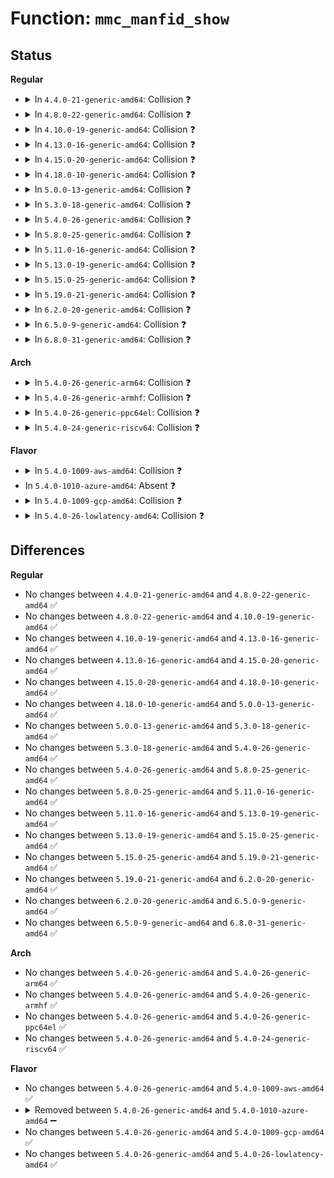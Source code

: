 # Function: <code>mmc_manfid_show</code>

## Status
<b>Regular</b>
<ul>
<li>
<details>
<summary>In <code>4.4.0-21-generic-amd64</code>: Collision ❓</summary>

```c
ssize_t mmc_manfid_show(struct device * dev, struct device_attribute * attr, char * buf)
```

```json
{
  "name": "mmc_manfid_show",
  "collision_type": "Static-Static Collision",
  "inline_type": "No",
  "funcs": [
    {
      "addr": 18446744071585933232,
      "name": "mmc_manfid_show",
      "external": false,
      "loc": "drivers/mmc/core/mmc.c:713",
      "file": "drivers/mmc/core/mmc.c",
      "inline": "seen, unknown",
      "caller_inline": [],
      "caller_func": []
    },
    {
      "addr": 18446744071585949520,
      "name": "mmc_manfid_show",
      "external": false,
      "loc": "drivers/mmc/core/sd.c:664",
      "file": "drivers/mmc/core/sd.c",
      "inline": "seen, unknown",
      "caller_inline": [],
      "caller_func": []
    }
  ],
  "symbols": [
    {
      "addr": 18446744071585933232,
      "name": "mmc_manfid_show",
      "section": ".text",
      "bind": "STB_LOCAL",
      "size": 37
    },
    {
      "addr": 18446744071585949520,
      "name": "mmc_manfid_show",
      "section": ".text",
      "bind": "STB_LOCAL",
      "size": 37
    }
  ]
}
```
</details>
</li>
<li>
<details>
<summary>In <code>4.8.0-22-generic-amd64</code>: Collision ❓</summary>

```c
ssize_t mmc_manfid_show(struct device * dev, struct device_attribute * attr, char * buf)
```

```json
{
  "name": "mmc_manfid_show",
  "collision_type": "Static-Static Collision",
  "inline_type": "No",
  "funcs": [
    {
      "addr": 18446744071586338112,
      "name": "mmc_manfid_show",
      "external": false,
      "loc": "drivers/mmc/core/mmc.c:742",
      "file": "drivers/mmc/core/mmc.c",
      "inline": "seen, unknown",
      "caller_inline": [],
      "caller_func": []
    },
    {
      "addr": 18446744071586354960,
      "name": "mmc_manfid_show",
      "external": false,
      "loc": "drivers/mmc/core/sd.c:674",
      "file": "drivers/mmc/core/sd.c",
      "inline": "seen, unknown",
      "caller_inline": [],
      "caller_func": []
    }
  ],
  "symbols": [
    {
      "addr": 18446744071586338112,
      "name": "mmc_manfid_show",
      "section": ".text",
      "bind": "STB_LOCAL",
      "size": 37
    },
    {
      "addr": 18446744071586354960,
      "name": "mmc_manfid_show",
      "section": ".text",
      "bind": "STB_LOCAL",
      "size": 37
    }
  ]
}
```
</details>
</li>
<li>
<details>
<summary>In <code>4.10.0-19-generic-amd64</code>: Collision ❓</summary>

```c
ssize_t mmc_manfid_show(struct device * dev, struct device_attribute * attr, char * buf)
```

```json
{
  "name": "mmc_manfid_show",
  "collision_type": "Static-Static Collision",
  "inline_type": "No",
  "funcs": [
    {
      "addr": 18446744071586546848,
      "name": "mmc_manfid_show",
      "external": false,
      "loc": "drivers/mmc/core/mmc.c:763",
      "file": "drivers/mmc/core/mmc.c",
      "inline": "seen, unknown",
      "caller_inline": [],
      "caller_func": []
    },
    {
      "addr": 18446744071586563952,
      "name": "mmc_manfid_show",
      "external": false,
      "loc": "drivers/mmc/core/sd.c:682",
      "file": "drivers/mmc/core/sd.c",
      "inline": "seen, unknown",
      "caller_inline": [],
      "caller_func": []
    }
  ],
  "symbols": [
    {
      "addr": 18446744071586546848,
      "name": "mmc_manfid_show",
      "section": ".text",
      "bind": "STB_LOCAL",
      "size": 37
    },
    {
      "addr": 18446744071586563952,
      "name": "mmc_manfid_show",
      "section": ".text",
      "bind": "STB_LOCAL",
      "size": 37
    }
  ]
}
```
</details>
</li>
<li>
<details>
<summary>In <code>4.13.0-16-generic-amd64</code>: Collision ❓</summary>

```c
ssize_t mmc_manfid_show(struct device * dev, struct device_attribute * attr, char * buf)
```

```json
{
  "name": "mmc_manfid_show",
  "collision_type": "Static-Static Collision",
  "inline_type": "No",
  "funcs": [
    {
      "addr": 18446744071586670512,
      "name": "mmc_manfid_show",
      "external": false,
      "loc": "drivers/mmc/core/mmc.c:779",
      "file": "drivers/mmc/core/mmc.c",
      "inline": "seen, unknown",
      "caller_inline": [],
      "caller_func": []
    },
    {
      "addr": 18446744071586688976,
      "name": "mmc_manfid_show",
      "external": false,
      "loc": "drivers/mmc/core/sd.c:674",
      "file": "drivers/mmc/core/sd.c",
      "inline": "seen, unknown",
      "caller_inline": [],
      "caller_func": []
    }
  ],
  "symbols": [
    {
      "addr": 18446744071586670512,
      "name": "mmc_manfid_show",
      "section": ".text",
      "bind": "STB_LOCAL",
      "size": 37
    },
    {
      "addr": 18446744071586688976,
      "name": "mmc_manfid_show",
      "section": ".text",
      "bind": "STB_LOCAL",
      "size": 37
    }
  ]
}
```
</details>
</li>
<li>
<details>
<summary>In <code>4.15.0-20-generic-amd64</code>: Collision ❓</summary>

```c
ssize_t mmc_manfid_show(struct device * dev, struct device_attribute * attr, char * buf)
```

```json
{
  "name": "mmc_manfid_show",
  "collision_type": "Static-Static Collision",
  "inline_type": "No",
  "funcs": [
    {
      "addr": 18446744071587154720,
      "name": "mmc_manfid_show",
      "external": false,
      "loc": "drivers/mmc/core/mmc.c:779",
      "file": "drivers/mmc/core/mmc.c",
      "inline": "seen, unknown",
      "caller_inline": [],
      "caller_func": []
    },
    {
      "addr": 18446744071587173392,
      "name": "mmc_manfid_show",
      "external": false,
      "loc": "drivers/mmc/core/sd.c:674",
      "file": "drivers/mmc/core/sd.c",
      "inline": "seen, unknown",
      "caller_inline": [],
      "caller_func": []
    }
  ],
  "symbols": [
    {
      "addr": 18446744071587154720,
      "name": "mmc_manfid_show",
      "section": ".text",
      "bind": "STB_LOCAL",
      "size": 37
    },
    {
      "addr": 18446744071587173392,
      "name": "mmc_manfid_show",
      "section": ".text",
      "bind": "STB_LOCAL",
      "size": 37
    }
  ]
}
```
</details>
</li>
<li>
<details>
<summary>In <code>4.18.0-10-generic-amd64</code>: Collision ❓</summary>

```c
ssize_t mmc_manfid_show(struct device * dev, struct device_attribute * attr, char * buf)
```

```json
{
  "name": "mmc_manfid_show",
  "collision_type": "Static-Static Collision",
  "inline_type": "No",
  "funcs": [
    {
      "addr": 18446744071587454112,
      "name": "mmc_manfid_show",
      "external": false,
      "loc": "drivers/mmc/core/mmc.c:779",
      "file": "drivers/mmc/core/mmc.c",
      "inline": "seen, unknown",
      "caller_inline": [],
      "caller_func": []
    },
    {
      "addr": 18446744071587473328,
      "name": "mmc_manfid_show",
      "external": false,
      "loc": "drivers/mmc/core/sd.c:666",
      "file": "drivers/mmc/core/sd.c",
      "inline": "seen, unknown",
      "caller_inline": [],
      "caller_func": []
    }
  ],
  "symbols": [
    {
      "addr": 18446744071587454112,
      "name": "mmc_manfid_show",
      "section": ".text",
      "bind": "STB_LOCAL",
      "size": 37
    },
    {
      "addr": 18446744071587473328,
      "name": "mmc_manfid_show",
      "section": ".text",
      "bind": "STB_LOCAL",
      "size": 37
    }
  ]
}
```
</details>
</li>
<li>
<details>
<summary>In <code>5.0.0-13-generic-amd64</code>: Collision ❓</summary>

```c
ssize_t mmc_manfid_show(struct device * dev, struct device_attribute * attr, char * buf)
```

```json
{
  "name": "mmc_manfid_show",
  "collision_type": "Static-Static Collision",
  "inline_type": "No",
  "funcs": [
    {
      "addr": 18446744071587634352,
      "name": "mmc_manfid_show",
      "external": false,
      "loc": "drivers/mmc/core/mmc.c:779",
      "file": "drivers/mmc/core/mmc.c",
      "inline": "seen, unknown",
      "caller_inline": [],
      "caller_func": []
    },
    {
      "addr": 18446744071587653408,
      "name": "mmc_manfid_show",
      "external": false,
      "loc": "drivers/mmc/core/sd.c:666",
      "file": "drivers/mmc/core/sd.c",
      "inline": "seen, unknown",
      "caller_inline": [],
      "caller_func": []
    }
  ],
  "symbols": [
    {
      "addr": 18446744071587634352,
      "name": "mmc_manfid_show",
      "section": ".text",
      "bind": "STB_LOCAL",
      "size": 37
    },
    {
      "addr": 18446744071587653408,
      "name": "mmc_manfid_show",
      "section": ".text",
      "bind": "STB_LOCAL",
      "size": 37
    }
  ]
}
```
</details>
</li>
<li>
<details>
<summary>In <code>5.3.0-18-generic-amd64</code>: Collision ❓</summary>

```c
ssize_t mmc_manfid_show(struct device * dev, struct device_attribute * attr, char * buf)
```

```json
{
  "name": "mmc_manfid_show",
  "collision_type": "Static-Static Collision",
  "inline_type": "No",
  "funcs": [
    {
      "addr": 18446744071587912336,
      "name": "mmc_manfid_show",
      "external": false,
      "loc": "drivers/mmc/core/mmc.c:776",
      "file": "drivers/mmc/core/mmc.c",
      "inline": "seen, unknown",
      "caller_inline": [],
      "caller_func": []
    },
    {
      "addr": 18446744071587931488,
      "name": "mmc_manfid_show",
      "external": false,
      "loc": "drivers/mmc/core/sd.c:686",
      "file": "drivers/mmc/core/sd.c",
      "inline": "seen, unknown",
      "caller_inline": [],
      "caller_func": []
    }
  ],
  "symbols": [
    {
      "addr": 18446744071587912336,
      "name": "mmc_manfid_show",
      "section": ".text",
      "bind": "STB_LOCAL",
      "size": 38
    },
    {
      "addr": 18446744071587931488,
      "name": "mmc_manfid_show",
      "section": ".text",
      "bind": "STB_LOCAL",
      "size": 38
    }
  ]
}
```
</details>
</li>
<li>
<details>
<summary>In <code>5.4.0-26-generic-amd64</code>: Collision ❓</summary>

```c
ssize_t mmc_manfid_show(struct device * dev, struct device_attribute * attr, char * buf)
```

```json
{
  "name": "mmc_manfid_show",
  "collision_type": "Static-Static Collision",
  "inline_type": "No",
  "funcs": [
    {
      "addr": 18446744071588118224,
      "name": "mmc_manfid_show",
      "external": false,
      "loc": "drivers/mmc/core/mmc.c:776",
      "file": "drivers/mmc/core/mmc.c",
      "inline": "seen, unknown",
      "caller_inline": [],
      "caller_func": []
    },
    {
      "addr": 18446744071588137392,
      "name": "mmc_manfid_show",
      "external": false,
      "loc": "drivers/mmc/core/sd.c:686",
      "file": "drivers/mmc/core/sd.c",
      "inline": "seen, unknown",
      "caller_inline": [],
      "caller_func": []
    }
  ],
  "symbols": [
    {
      "addr": 18446744071588118224,
      "name": "mmc_manfid_show",
      "section": ".text",
      "bind": "STB_LOCAL",
      "size": 38
    },
    {
      "addr": 18446744071588137392,
      "name": "mmc_manfid_show",
      "section": ".text",
      "bind": "STB_LOCAL",
      "size": 38
    }
  ]
}
```
</details>
</li>
<li>
<details>
<summary>In <code>5.8.0-25-generic-amd64</code>: Collision ❓</summary>

```c
ssize_t mmc_manfid_show(struct device * dev, struct device_attribute * attr, char * buf)
```

```json
{
  "name": "mmc_manfid_show",
  "collision_type": "Static-Static Collision",
  "inline_type": "No",
  "funcs": [
    {
      "addr": 18446744071588981968,
      "name": "mmc_manfid_show",
      "external": false,
      "loc": "drivers/mmc/core/mmc.c:778",
      "file": "drivers/mmc/core/mmc.c",
      "inline": "seen, unknown",
      "caller_inline": [],
      "caller_func": []
    },
    {
      "addr": 18446744071589001472,
      "name": "mmc_manfid_show",
      "external": false,
      "loc": "drivers/mmc/core/sd.c:686",
      "file": "drivers/mmc/core/sd.c",
      "inline": "seen, unknown",
      "caller_inline": [],
      "caller_func": []
    }
  ],
  "symbols": [
    {
      "addr": 18446744071588981968,
      "name": "mmc_manfid_show",
      "section": ".text",
      "bind": "STB_LOCAL",
      "size": 38
    },
    {
      "addr": 18446744071589001472,
      "name": "mmc_manfid_show",
      "section": ".text",
      "bind": "STB_LOCAL",
      "size": 38
    }
  ]
}
```
</details>
</li>
<li>
<details>
<summary>In <code>5.11.0-16-generic-amd64</code>: Collision ❓</summary>

```c
ssize_t mmc_manfid_show(struct device * dev, struct device_attribute * attr, char * buf)
```

```json
{
  "name": "mmc_manfid_show",
  "collision_type": "Static-Static Collision",
  "inline_type": "No",
  "funcs": [
    {
      "addr": 18446744071588993136,
      "name": "mmc_manfid_show",
      "external": false,
      "loc": "drivers/mmc/core/mmc.c:785",
      "file": "drivers/mmc/core/mmc.c",
      "inline": "seen, unknown",
      "caller_inline": [],
      "caller_func": []
    },
    {
      "addr": 18446744071589010688,
      "name": "mmc_manfid_show",
      "external": false,
      "loc": "drivers/mmc/core/sd.c:686",
      "file": "drivers/mmc/core/sd.c",
      "inline": "seen, unknown",
      "caller_inline": [],
      "caller_func": []
    }
  ],
  "symbols": [
    {
      "addr": 18446744071588993136,
      "name": "mmc_manfid_show",
      "section": ".text",
      "bind": "STB_LOCAL",
      "size": 38
    },
    {
      "addr": 18446744071589010688,
      "name": "mmc_manfid_show",
      "section": ".text",
      "bind": "STB_LOCAL",
      "size": 38
    }
  ]
}
```
</details>
</li>
<li>
<details>
<summary>In <code>5.13.0-19-generic-amd64</code>: Collision ❓</summary>

```c
ssize_t mmc_manfid_show(struct device * dev, struct device_attribute * attr, char * buf)
```

```json
{
  "name": "mmc_manfid_show",
  "collision_type": "Static-Static Collision",
  "inline_type": "No",
  "funcs": [
    {
      "addr": 18446744071588879904,
      "name": "mmc_manfid_show",
      "external": false,
      "loc": "drivers/mmc/core/mmc.c:785",
      "file": "drivers/mmc/core/mmc.c",
      "inline": "seen, unknown",
      "caller_inline": [],
      "caller_func": []
    },
    {
      "addr": 18446744071588898096,
      "name": "mmc_manfid_show",
      "external": false,
      "loc": "drivers/mmc/core/sd.c:692",
      "file": "drivers/mmc/core/sd.c",
      "inline": "seen, unknown",
      "caller_inline": [],
      "caller_func": []
    }
  ],
  "symbols": [
    {
      "addr": 18446744071588879904,
      "name": "mmc_manfid_show",
      "section": ".text",
      "bind": "STB_LOCAL",
      "size": 38
    },
    {
      "addr": 18446744071588898096,
      "name": "mmc_manfid_show",
      "section": ".text",
      "bind": "STB_LOCAL",
      "size": 38
    }
  ]
}
```
</details>
</li>
<li>
<details>
<summary>In <code>5.15.0-25-generic-amd64</code>: Collision ❓</summary>

```c
ssize_t mmc_manfid_show(struct device * dev, struct device_attribute * attr, char * buf)
```

```json
{
  "name": "mmc_manfid_show",
  "collision_type": "Static-Static Collision",
  "inline_type": "No",
  "funcs": [
    {
      "addr": 18446744071589582352,
      "name": "mmc_manfid_show",
      "external": false,
      "loc": "drivers/mmc/core/mmc.c:788",
      "file": "drivers/mmc/core/mmc.c",
      "inline": "seen, unknown",
      "caller_inline": [],
      "caller_func": []
    },
    {
      "addr": 18446744071589602304,
      "name": "mmc_manfid_show",
      "external": false,
      "loc": "drivers/mmc/core/sd.c:702",
      "file": "drivers/mmc/core/sd.c",
      "inline": "seen, unknown",
      "caller_inline": [],
      "caller_func": []
    }
  ],
  "symbols": [
    {
      "addr": 18446744071589582352,
      "name": "mmc_manfid_show",
      "section": ".text",
      "bind": "STB_LOCAL",
      "size": 38
    },
    {
      "addr": 18446744071589602304,
      "name": "mmc_manfid_show",
      "section": ".text",
      "bind": "STB_LOCAL",
      "size": 38
    }
  ]
}
```
</details>
</li>
<li>
<details>
<summary>In <code>5.19.0-21-generic-amd64</code>: Collision ❓</summary>

```c
ssize_t mmc_manfid_show(struct device * dev, struct device_attribute * attr, char * buf)
```

```json
{
  "name": "mmc_manfid_show",
  "collision_type": "Static-Static Collision",
  "inline_type": "No",
  "funcs": [
    {
      "addr": 18446744071591077840,
      "name": "mmc_manfid_show",
      "external": false,
      "loc": "drivers/mmc/core/mmc.c:796",
      "file": "drivers/mmc/core/mmc.c",
      "inline": "seen, unknown",
      "caller_inline": [],
      "caller_func": []
    },
    {
      "addr": 18446744071591099296,
      "name": "mmc_manfid_show",
      "external": false,
      "loc": "drivers/mmc/core/sd.c:711",
      "file": "drivers/mmc/core/sd.c",
      "inline": "seen, unknown",
      "caller_inline": [],
      "caller_func": []
    }
  ],
  "symbols": [
    {
      "addr": 18446744071591077840,
      "name": "mmc_manfid_show",
      "section": ".text",
      "bind": "STB_LOCAL",
      "size": 47
    },
    {
      "addr": 18446744071591099296,
      "name": "mmc_manfid_show",
      "section": ".text",
      "bind": "STB_LOCAL",
      "size": 47
    }
  ]
}
```
</details>
</li>
<li>
<details>
<summary>In <code>6.2.0-20-generic-amd64</code>: Collision ❓</summary>

```c
ssize_t mmc_manfid_show(struct device * dev, struct device_attribute * attr, char * buf)
```

```json
{
  "name": "mmc_manfid_show",
  "collision_type": "Static-Static Collision",
  "inline_type": "No",
  "funcs": [
    {
      "addr": 18446744071592794400,
      "name": "mmc_manfid_show",
      "external": false,
      "loc": "drivers/mmc/core/mmc.c:796",
      "file": "drivers/mmc/core/mmc.c",
      "inline": "seen, unknown",
      "caller_inline": [],
      "caller_func": []
    },
    {
      "addr": 18446744071592818544,
      "name": "mmc_manfid_show",
      "external": false,
      "loc": "drivers/mmc/core/sd.c:711",
      "file": "drivers/mmc/core/sd.c",
      "inline": "seen, unknown",
      "caller_inline": [],
      "caller_func": []
    }
  ],
  "symbols": [
    {
      "addr": 18446744071592794400,
      "name": "mmc_manfid_show",
      "section": ".text",
      "bind": "STB_LOCAL",
      "size": 47
    },
    {
      "addr": 18446744071592818544,
      "name": "mmc_manfid_show",
      "section": ".text",
      "bind": "STB_LOCAL",
      "size": 47
    }
  ]
}
```
</details>
</li>
<li>
<details>
<summary>In <code>6.5.0-9-generic-amd64</code>: Collision ❓</summary>

```c
ssize_t mmc_manfid_show(struct device * dev, struct device_attribute * attr, char * buf)
```

```json
{
  "name": "mmc_manfid_show",
  "collision_type": "Static-Static Collision",
  "inline_type": "No",
  "funcs": [
    {
      "addr": 18446744071593230976,
      "name": "mmc_manfid_show",
      "external": false,
      "loc": "drivers/mmc/core/mmc.c:796",
      "file": "drivers/mmc/core/mmc.c",
      "inline": "seen, unknown",
      "caller_inline": [],
      "caller_func": []
    },
    {
      "addr": 18446744071593255216,
      "name": "mmc_manfid_show",
      "external": false,
      "loc": "drivers/mmc/core/sd.c:711",
      "file": "drivers/mmc/core/sd.c",
      "inline": "seen, unknown",
      "caller_inline": [],
      "caller_func": []
    }
  ],
  "symbols": [
    {
      "addr": 18446744071593230976,
      "name": "mmc_manfid_show",
      "section": ".text",
      "bind": "STB_LOCAL",
      "size": 47
    },
    {
      "addr": 18446744071593255216,
      "name": "mmc_manfid_show",
      "section": ".text",
      "bind": "STB_LOCAL",
      "size": 47
    }
  ]
}
```
</details>
</li>
<li>
<details>
<summary>In <code>6.8.0-31-generic-amd64</code>: Collision ❓</summary>

```c
ssize_t mmc_manfid_show(struct device * dev, struct device_attribute * attr, char * buf)
```

```json
{
  "name": "mmc_manfid_show",
  "collision_type": "Static-Static Collision",
  "inline_type": "No",
  "funcs": [
    {
      "addr": 18446744071593985696,
      "name": "mmc_manfid_show",
      "external": false,
      "loc": "drivers/mmc/core/mmc.c:803",
      "file": "drivers/mmc/core/mmc.c",
      "inline": "seen, unknown",
      "caller_inline": [],
      "caller_func": []
    },
    {
      "addr": 18446744071594010624,
      "name": "mmc_manfid_show",
      "external": false,
      "loc": "drivers/mmc/core/sd.c:711",
      "file": "drivers/mmc/core/sd.c",
      "inline": "seen, unknown",
      "caller_inline": [],
      "caller_func": []
    }
  ],
  "symbols": [
    {
      "addr": 18446744071593985696,
      "name": "mmc_manfid_show",
      "section": ".text",
      "bind": "STB_LOCAL",
      "size": 47
    },
    {
      "addr": 18446744071594010624,
      "name": "mmc_manfid_show",
      "section": ".text",
      "bind": "STB_LOCAL",
      "size": 47
    }
  ]
}
```
</details>
</li>
</ul>
<b>Arch</b>
<ul>
<li>
<details>
<summary>In <code>5.4.0-26-generic-arm64</code>: Collision ❓</summary>

```c
ssize_t mmc_manfid_show(struct device * dev, struct device_attribute * attr, char * buf)
```

```json
{
  "name": "mmc_manfid_show",
  "collision_type": "Static-Static Collision",
  "inline_type": "No",
  "funcs": [
    {
      "addr": 18446603336501371856,
      "name": "mmc_manfid_show",
      "external": false,
      "loc": "drivers/mmc/core/mmc.c:776",
      "file": "drivers/mmc/core/mmc.c",
      "inline": "seen, unknown",
      "caller_inline": [],
      "caller_func": []
    },
    {
      "addr": 18446603336501390128,
      "name": "mmc_manfid_show",
      "external": false,
      "loc": "drivers/mmc/core/sd.c:686",
      "file": "drivers/mmc/core/sd.c",
      "inline": "seen, unknown",
      "caller_inline": [],
      "caller_func": []
    }
  ],
  "symbols": [
    {
      "addr": 18446603336501371856,
      "name": "mmc_manfid_show",
      "section": ".text",
      "bind": "STB_LOCAL",
      "size": 64
    },
    {
      "addr": 18446603336501390128,
      "name": "mmc_manfid_show",
      "section": ".text",
      "bind": "STB_LOCAL",
      "size": 64
    }
  ]
}
```
</details>
</li>
<li>
<details>
<summary>In <code>5.4.0-26-generic-armhf</code>: Collision ❓</summary>

```c
ssize_t mmc_manfid_show(struct device * dev, struct device_attribute * attr, char * buf)
```

```json
{
  "name": "mmc_manfid_show",
  "collision_type": "Static-Static Collision",
  "inline_type": "No",
  "funcs": [
    {
      "addr": 3233861388,
      "name": "mmc_manfid_show",
      "external": false,
      "loc": "drivers/mmc/core/mmc.c:776",
      "file": "drivers/mmc/core/mmc.c",
      "inline": "seen, unknown",
      "caller_inline": [],
      "caller_func": []
    },
    {
      "addr": 3233879344,
      "name": "mmc_manfid_show",
      "external": false,
      "loc": "drivers/mmc/core/sd.c:686",
      "file": "drivers/mmc/core/sd.c",
      "inline": "seen, unknown",
      "caller_inline": [],
      "caller_func": []
    }
  ],
  "symbols": [
    {
      "addr": 3233861388,
      "name": "mmc_manfid_show",
      "section": ".text",
      "bind": "STB_LOCAL",
      "size": 48
    },
    {
      "addr": 3233879344,
      "name": "mmc_manfid_show",
      "section": ".text",
      "bind": "STB_LOCAL",
      "size": 48
    }
  ]
}
```
</details>
</li>
<li>
<details>
<summary>In <code>5.4.0-26-generic-ppc64el</code>: Collision ❓</summary>

```c
ssize_t mmc_manfid_show(struct device * dev, struct device_attribute * attr, char * buf)
```

```json
{
  "name": "mmc_manfid_show",
  "collision_type": "Static-Static Collision",
  "inline_type": "No",
  "funcs": [
    {
      "addr": 13835058055294928144,
      "name": "mmc_manfid_show",
      "external": false,
      "loc": "drivers/mmc/core/mmc.c:776",
      "file": "drivers/mmc/core/mmc.c",
      "inline": "seen, unknown",
      "caller_inline": [],
      "caller_func": []
    },
    {
      "addr": 13835058055294951216,
      "name": "mmc_manfid_show",
      "external": false,
      "loc": "drivers/mmc/core/sd.c:686",
      "file": "drivers/mmc/core/sd.c",
      "inline": "seen, unknown",
      "caller_inline": [],
      "caller_func": []
    }
  ],
  "symbols": [
    {
      "addr": 13835058055294928144,
      "name": "mmc_manfid_show",
      "section": ".text",
      "bind": "STB_LOCAL",
      "size": 72
    },
    {
      "addr": 13835058055294951216,
      "name": "mmc_manfid_show",
      "section": ".text",
      "bind": "STB_LOCAL",
      "size": 72
    }
  ]
}
```
</details>
</li>
<li>
<details>
<summary>In <code>5.4.0-24-generic-riscv64</code>: Collision ❓</summary>

```c
ssize_t mmc_manfid_show(struct device * dev, struct device_attribute * attr, char * buf)
```

```json
{
  "name": "mmc_manfid_show",
  "collision_type": "Static-Static Collision",
  "inline_type": "No",
  "funcs": [
    {
      "addr": 18446743936277982476,
      "name": "mmc_manfid_show",
      "external": false,
      "loc": "drivers/mmc/core/mmc.c:776",
      "file": "drivers/mmc/core/mmc.c",
      "inline": "seen, unknown",
      "caller_inline": [],
      "caller_func": []
    },
    {
      "addr": 18446743936277998520,
      "name": "mmc_manfid_show",
      "external": false,
      "loc": "drivers/mmc/core/sd.c:686",
      "file": "drivers/mmc/core/sd.c",
      "inline": "seen, unknown",
      "caller_inline": [],
      "caller_func": []
    }
  ],
  "symbols": [
    {
      "addr": 18446743936277982476,
      "name": "mmc_manfid_show",
      "section": ".text",
      "bind": "STB_LOCAL",
      "size": 60
    },
    {
      "addr": 18446743936277998520,
      "name": "mmc_manfid_show",
      "section": ".text",
      "bind": "STB_LOCAL",
      "size": 60
    }
  ]
}
```
</details>
</li>
</ul>
<b>Flavor</b>
<ul>
<li>
<details>
<summary>In <code>5.4.0-1009-aws-amd64</code>: Collision ❓</summary>

```c
ssize_t mmc_manfid_show(struct device * dev, struct device_attribute * attr, char * buf)
```

```json
{
  "name": "mmc_manfid_show",
  "collision_type": "Static-Static Collision",
  "inline_type": "No",
  "funcs": [
    {
      "addr": 18446744071587739792,
      "name": "mmc_manfid_show",
      "external": false,
      "loc": "drivers/mmc/core/mmc.c:776",
      "file": "drivers/mmc/core/mmc.c",
      "inline": "seen, unknown",
      "caller_inline": [],
      "caller_func": []
    },
    {
      "addr": 18446744071587758960,
      "name": "mmc_manfid_show",
      "external": false,
      "loc": "drivers/mmc/core/sd.c:686",
      "file": "drivers/mmc/core/sd.c",
      "inline": "seen, unknown",
      "caller_inline": [],
      "caller_func": []
    }
  ],
  "symbols": [
    {
      "addr": 18446744071587739792,
      "name": "mmc_manfid_show",
      "section": ".text",
      "bind": "STB_LOCAL",
      "size": 38
    },
    {
      "addr": 18446744071587758960,
      "name": "mmc_manfid_show",
      "section": ".text",
      "bind": "STB_LOCAL",
      "size": 38
    }
  ]
}
```
</details>
</li>
<li>
In <code>5.4.0-1010-azure-amd64</code>: Absent ❓
</li>
<li>
<details>
<summary>In <code>5.4.0-1009-gcp-amd64</code>: Collision ❓</summary>

```c
ssize_t mmc_manfid_show(struct device * dev, struct device_attribute * attr, char * buf)
```

```json
{
  "name": "mmc_manfid_show",
  "collision_type": "Static-Static Collision",
  "inline_type": "No",
  "funcs": [
    {
      "addr": 18446744071588072752,
      "name": "mmc_manfid_show",
      "external": false,
      "loc": "drivers/mmc/core/mmc.c:776",
      "file": "drivers/mmc/core/mmc.c",
      "inline": "seen, unknown",
      "caller_inline": [],
      "caller_func": []
    },
    {
      "addr": 18446744071588091920,
      "name": "mmc_manfid_show",
      "external": false,
      "loc": "drivers/mmc/core/sd.c:686",
      "file": "drivers/mmc/core/sd.c",
      "inline": "seen, unknown",
      "caller_inline": [],
      "caller_func": []
    }
  ],
  "symbols": [
    {
      "addr": 18446744071588072752,
      "name": "mmc_manfid_show",
      "section": ".text",
      "bind": "STB_LOCAL",
      "size": 38
    },
    {
      "addr": 18446744071588091920,
      "name": "mmc_manfid_show",
      "section": ".text",
      "bind": "STB_LOCAL",
      "size": 38
    }
  ]
}
```
</details>
</li>
<li>
<details>
<summary>In <code>5.4.0-26-lowlatency-amd64</code>: Collision ❓</summary>

```c
ssize_t mmc_manfid_show(struct device * dev, struct device_attribute * attr, char * buf)
```

```json
{
  "name": "mmc_manfid_show",
  "collision_type": "Static-Static Collision",
  "inline_type": "No",
  "funcs": [
    {
      "addr": 18446744071588190288,
      "name": "mmc_manfid_show",
      "external": false,
      "loc": "drivers/mmc/core/mmc.c:776",
      "file": "drivers/mmc/core/mmc.c",
      "inline": "seen, unknown",
      "caller_inline": [],
      "caller_func": []
    },
    {
      "addr": 18446744071588209456,
      "name": "mmc_manfid_show",
      "external": false,
      "loc": "drivers/mmc/core/sd.c:686",
      "file": "drivers/mmc/core/sd.c",
      "inline": "seen, unknown",
      "caller_inline": [],
      "caller_func": []
    }
  ],
  "symbols": [
    {
      "addr": 18446744071588190288,
      "name": "mmc_manfid_show",
      "section": ".text",
      "bind": "STB_LOCAL",
      "size": 38
    },
    {
      "addr": 18446744071588209456,
      "name": "mmc_manfid_show",
      "section": ".text",
      "bind": "STB_LOCAL",
      "size": 38
    }
  ]
}
```
</details>
</li>
</ul>

## Differences
<b>Regular</b>
<ul>
<li>
No changes between <code>4.4.0-21-generic-amd64</code> and <code>4.8.0-22-generic-amd64</code> ✅
</li>
<li>
No changes between <code>4.8.0-22-generic-amd64</code> and <code>4.10.0-19-generic-amd64</code> ✅
</li>
<li>
No changes between <code>4.10.0-19-generic-amd64</code> and <code>4.13.0-16-generic-amd64</code> ✅
</li>
<li>
No changes between <code>4.13.0-16-generic-amd64</code> and <code>4.15.0-20-generic-amd64</code> ✅
</li>
<li>
No changes between <code>4.15.0-20-generic-amd64</code> and <code>4.18.0-10-generic-amd64</code> ✅
</li>
<li>
No changes between <code>4.18.0-10-generic-amd64</code> and <code>5.0.0-13-generic-amd64</code> ✅
</li>
<li>
No changes between <code>5.0.0-13-generic-amd64</code> and <code>5.3.0-18-generic-amd64</code> ✅
</li>
<li>
No changes between <code>5.3.0-18-generic-amd64</code> and <code>5.4.0-26-generic-amd64</code> ✅
</li>
<li>
No changes between <code>5.4.0-26-generic-amd64</code> and <code>5.8.0-25-generic-amd64</code> ✅
</li>
<li>
No changes between <code>5.8.0-25-generic-amd64</code> and <code>5.11.0-16-generic-amd64</code> ✅
</li>
<li>
No changes between <code>5.11.0-16-generic-amd64</code> and <code>5.13.0-19-generic-amd64</code> ✅
</li>
<li>
No changes between <code>5.13.0-19-generic-amd64</code> and <code>5.15.0-25-generic-amd64</code> ✅
</li>
<li>
No changes between <code>5.15.0-25-generic-amd64</code> and <code>5.19.0-21-generic-amd64</code> ✅
</li>
<li>
No changes between <code>5.19.0-21-generic-amd64</code> and <code>6.2.0-20-generic-amd64</code> ✅
</li>
<li>
No changes between <code>6.2.0-20-generic-amd64</code> and <code>6.5.0-9-generic-amd64</code> ✅
</li>
<li>
No changes between <code>6.5.0-9-generic-amd64</code> and <code>6.8.0-31-generic-amd64</code> ✅
</li>
</ul>
<b>Arch</b>
<ul>
<li>
No changes between <code>5.4.0-26-generic-amd64</code> and <code>5.4.0-26-generic-arm64</code> ✅
</li>
<li>
No changes between <code>5.4.0-26-generic-amd64</code> and <code>5.4.0-26-generic-armhf</code> ✅
</li>
<li>
No changes between <code>5.4.0-26-generic-amd64</code> and <code>5.4.0-26-generic-ppc64el</code> ✅
</li>
<li>
No changes between <code>5.4.0-26-generic-amd64</code> and <code>5.4.0-24-generic-riscv64</code> ✅
</li>
</ul>
<b>Flavor</b>
<ul>
<li>
No changes between <code>5.4.0-26-generic-amd64</code> and <code>5.4.0-1009-aws-amd64</code> ✅
</li>
<li>
<details>
<summary>Removed between <code>5.4.0-26-generic-amd64</code> and <code>5.4.0-1010-azure-amd64</code> ➖</summary>

```c
ssize_t mmc_manfid_show(struct device * dev, struct device_attribute * attr, char * buf)
```
</details>
</li>
<li>
No changes between <code>5.4.0-26-generic-amd64</code> and <code>5.4.0-1009-gcp-amd64</code> ✅
</li>
<li>
No changes between <code>5.4.0-26-generic-amd64</code> and <code>5.4.0-26-lowlatency-amd64</code> ✅
</li>
</ul>
